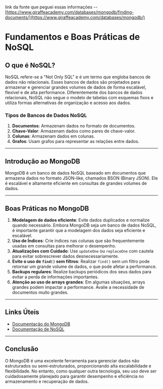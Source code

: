 link da fonte que peguei essas informações -- [https://www.giraffeacademy.com/databases/mongodb/finding-documents/](https://www.giraffeacademy.com/databases/mongodb/)


# Fundamentos e Boas Práticas de NoSQL

## O que é NoSQL?

NoSQL refere-se a "Not Only SQL" e é um termo que engloba bancos de dados não relacionais. Esses bancos de dados são projetados para armazenar e gerenciar grandes volumes de dados de forma escalável, flexível e de alta performance. Diferentemente dos bancos de dados relacionais, NoSQL não segue o modelo de tabelas com esquemas fixos e utiliza formas alternativas de organização e acesso aos dados.

### Tipos de Bancos de Dados NoSQL

1. **Documentos**: Armazenam dados no formato de documentos.
2. **Chave-Valor**: Armazenam dados como pares de chave-valor.
3. **Colunas**: Armazenam dados em colunas.
4. **Grafos**: Usam grafos para representar as relações entre dados.

---

## Introdução ao MongoDB

MongoDB é um banco de dados NoSQL baseado em documentos que armazena dados no formato JSON-like, chamados BSON (Binary JSON). Ele é escalável e altamente eficiente em consultas de grandes volumes de dados.


---

## Boas Práticas no MongoDB

1. **Modelagem de dados eficiente**: Evite dados duplicados e normalize quando necessário. Embora MongoDB seja um banco de dados NoSQL, é importante garantir que a modelagem dos dados seja eficiente e escalável.
2. **Uso de Índices**: Crie índices nas colunas que são frequentemente usadas em consultas para melhorar o desempenho.
3. **Atualizações com Cuidado**: Use `updateOne` ou `replaceOne` com cautela para evitar sobrescrever dados desnecessariamente.
4. **Evite o uso de `find()` sem filtros**: Realizar `find()` sem um filtro pode retornar um grande volume de dados, o que pode afetar a performance.
5. **Backups regulares**: Realize backups periódicos dos seus dados para evitar a perda de informações importantes.
6. **Atenção ao uso de arrays grandes**: Em algumas situações, arrays grandes podem impactar a performance. Avalie a necessidade de documentos muito grandes.

---

## Links Úteis

- [Documentação do MongoDB](https://www.mongodb.com/docs/)
- [Documentação de NoSQL](https://www.mongodb.com/nosql)

---

## Conclusão

O MongoDB é uma excelente ferramenta para gerenciar dados não estruturados ou semi-estruturados, proporcionando alta escalabilidade e flexibilidade. No entanto, como qualquer outra tecnologia, seu uso deve ser cuidadosamente planejado para garantir desempenho e eficiência no armazenamento e recuperação de dados.

